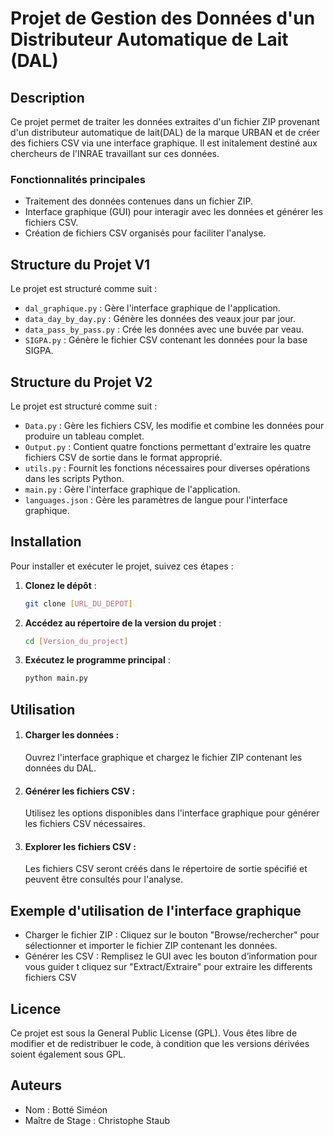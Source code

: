 # Projet de Gestion des Données d'un Distributeur Automatique de Lait (DAL)

## Description

Ce projet permet de traiter les données extraites d'un fichier ZIP provenant d'un distributeur automatique de lait(DAL) de la marque URBAN et de créer des fichiers CSV via une interface graphique. Il est initalement destiné aux chercheurs de l'INRAE travaillant sur ces données. 

### Fonctionnalités principales

- Traitement des données contenues dans un fichier ZIP.
- Interface graphique (GUI) pour interagir avec les données et générer les fichiers CSV.
- Création de fichiers CSV organisés pour faciliter l'analyse.

## Structure du Projet V1

Le projet est structuré comme suit :

- `dal_graphique.py` : Gère l'interface graphique de l'application.
- `data_day_by_day.py` : Génère les données des veaux jour par jour.
- `data_pass_by_pass.py` : Crée les données avec une buvée par veau.
- `SIGPA.py` : Génère le fichier CSV contenant les données pour la base SIGPA.

## Structure du Projet V2

Le projet est structuré comme suit :

- `Data.py` : Gère les fichiers CSV, les modifie et combine les données pour produire un tableau complet.
- `Output.py` : Contient quatre fonctions permettant d'extraire les quatre fichiers CSV de sortie dans le format approprié.
- `utils.py` : Fournit les fonctions nécessaires pour diverses opérations dans les scripts Python.
- `main.py` : Gère l'interface graphique de l'application.
- `languages.json` : Gère les paramètres de langue pour l'interface graphique.

## Installation

Pour installer et exécuter le projet, suivez ces étapes :

1. **Clonez le dépôt** :
   ```bash
   git clone [URL_DU_DEPOT]
2. **Accédez au répertoire de la version du projet** :
   ```bash
   cd [Version_du_project]
3. **Exécutez le programme principal** :
   ```bash
   python main.py

## Utilisation

1. #### Charger les données :

   Ouvrez l'interface graphique et chargez le fichier ZIP contenant les données du DAL.

2. #### Générer les fichiers CSV :

   Utilisez les options disponibles dans l'interface graphique pour générer les fichiers CSV nécessaires.

3. #### Explorer les fichiers CSV :

   Les fichiers CSV seront créés dans le répertoire de sortie spécifié et peuvent être consultés pour l'analyse.
   
## Exemple d'utilisation de l'interface graphique

-	Charger le fichier ZIP : Cliquez sur le bouton "Browse/rechercher" pour sélectionner et importer le fichier ZIP contenant les données.
-	Générer les CSV : Remplisez le GUI avec les bouton d’information pour vous guider t cliquez sur "Extract/Extraire" pour extraire les differents fichiers CSV

## Licence

Ce projet est sous la General Public License (GPL). Vous êtes libre de modifier et de redistribuer le code, à condition que les versions dérivées soient également sous GPL.

## Auteurs

- Nom : Botté Siméon
- Maître de Stage : Christophe Staub

